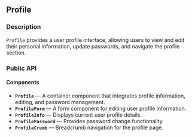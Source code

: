 ## Profile

### Description

`Profile` provides a user profile interface, allowing users to view and edit their personal information, update passwords, and navigate the profile section.

### Public API

#### Components

-   **`Profile`** — A container component that integrates profile information, editing, and password management.
-   **`ProfileForm`** — A form component for editing user profile information.
-   **`ProfileInfo`** — Displays current user profile details.
-   **`ProfilePassword`** — Provides password change functionality.
-   **`ProfileCrumb`** — Breadcrumb navigation for the profile page.
